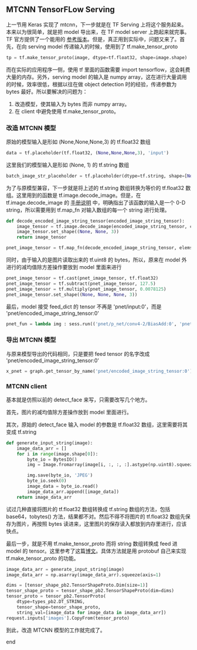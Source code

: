 MTCNN TensorFLow Serving
---
上一节用 Keras 实现了 mtcnn，下一步就是在 TF Serving 上将这个服务起来。本来以为很简单，就是把 model 导出来，在 TF model server 上跑起来就完事。TF 官方提供了一个能用的 [参考版本](https://github.com/davidsandberg/facenet/issues/758)。但是，真正用到实际中，问题又来了。首先，在向 serving model 传递输入的时候，使用到了 tf.make_tensor_proto
```python
tp = tf.make_tensor_proto(image, dtype=tf.float32, shape=image.shape)
```
而在实际的应用程序一侧，使用 tf 里面的函数需要 import tensorflow，这会耗费大量的内存。另外，serving model 的输入是 numpy array，这在进行大量调用的时候，效率很低，根据以往在做 object detection 时的经验，传递参数为 bytes 最好。所以要解决的问题为：

1. 改造模型，使其输入为 bytes 而非 numpy array。
2. 在 client 中避免使用 tf.make_tensor_proto。

### 改造 MTCNN 模型
原始的模型输入是形如 (None,None,None,3) 的 tf.float32 数组
```python
data = tf.placeholder(tf.float32, (None,None,None,3), 'input')
```
这里我们的模型输入是形如 (None, 1) 的 tf.string 数组
```python
batch_image_str_placeholder = tf.placeholder(dtype=tf.string, shape=[None, ], name='encoded_image_string_tensor')
```
为了与原模型兼容，下一步就是将上述的 tf.string 数组转换为等价的 tf.float32 数组。这里用到的函数是 tf.image.decode_image。但是，在 tf.image.decode_image 的 [手册说明](https://www.tensorflow.org/api_docs/python/tf/image/decode_image) 中，明确指出了该函数的输入是一个 0-D string，所以需要用到 tf.map_fn 对输入数组的每一个 string 进行处理。
```python
def decode_encoded_image_string_tensor(encoded_image_string_tensor):
    image_tensor = tf.image.decode_image(encoded_image_string_tensor, channels=3)
    image_tensor.set_shape((None, None, 3))
    return image_tensor

pnet_image_tensor = tf.map_fn(decode_encoded_image_string_tensor, elems=batch_image_str_placeholder, dtype=tf.uint8, back_prop=False)
```
同时，由于输入的是图片读取出来的 tf.uint8 的 bytes，所以，原来在 model 外进行的减均值除方差操作要放到 model 里面来进行
```python
pnet_image_tensor = tf.cast(pnet_image_tensor, tf.float32)
pnet_image_tensor = tf.subtract(pnet_image_tensor, 127.5)
pnet_image_tensor = tf.multiply(pnet_image_tensor, 0.0078125)
pnet_image_tensor.set_shape((None, None, None, 3))
```
最后，model 接受 feed_dict 的 tensor 不再是 'pnet/input:0'，而是 'pnet/encoded_image_string_tensor:0'
```python
pnet_fun = lambda img : sess.run(('pnet/p_net/conv4-2/BiasAdd:0', 'pnet/p_net/prob1/truediv:0'), feed_dict={'pnet/encoded_image_string_tensor:0':img})
```
### 导出 MTCNN 模型
与原来模型导出的代码相同，只是要把 feed tensor 的名字改成 'pnet/encoded_image_string_tensor:0'
```python
x_pnet = graph.get_tensor_by_name('pnet/encoded_image_string_tensor:0')
```

### MTCNN client
基本就是仿照以前的 detect_face 来写，只需要改写几个地方。

首先，图片的减均值除方差操作放到 model 里面进行。

其次，原始的 detect_face 输入 model 的参数是 tf.float32 数组，这里需要将其变成 tf.string
```python
def generate_input_string(image):
    image_data_arr = []
    for i in range(image.shape[0]):
        byte_io = BytesIO()
        img = Image.fromarray(image[i, :, :, :].astype(np.uint8).squeeze())

        img.save(byte_io, 'JPEG')
        byte_io.seek(0)
        image_data = byte_io.read()
        image_data_arr.append([image_data])
    return image_data_arr
```
试过几种直接将图片的 tf.float32 数组转换成 tf.string 数组的方法，包括 base64，tobytes() 方法，结果都不对。然后不得不将图片的 tf.float32 数组先保存为图片，再按照 bytes 读进来，这里图片的保存读入都放到内存里进行，应该快点。

最后一步，就是不用 tf.make_tensor_proto 而将 string 数组转换成 feed 进 model 的 tensor。这里参考了这篇[博文](https://towardsdatascience.com/tensorflow-serving-client-make-it-slimmer-and-faster-b3e5f71208fb)。具体方法就是用 protobuf 自己来实现 tf.make_tensor_proto 的功能。
```python
image_data_arr = generate_input_string(image)
image_data_arr = np.asarray(image_data_arr).squeeze(axis=1)

dims = [tensor_shape_pb2.TensorShapeProto.Dim(size=1)]
tensor_shape_proto = tensor_shape_pb2.TensorShapeProto(dim=dims)
tensor_proto = tensor_pb2.TensorProto(
    dtype=types_pb2.DT_STRING,
    tensor_shape=tensor_shape_proto,
    string_val=[image_data for image_data in image_data_arr])
request.inputs['images'].CopyFrom(tensor_proto)
```

到此，改造 MTCNN 模型的工作就完成了。






















end
